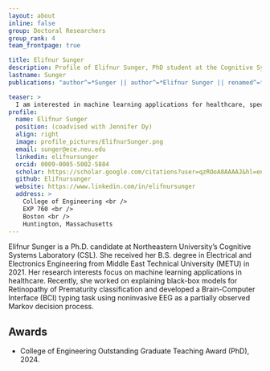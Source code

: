 ```yaml
---
layout: about
inline: false
group: Doctoral Researchers
group_rank: 4
team_frontpage: true

title: Elifnur Sunger
description: Profile of Elifnur Sunger, PhD student at the Cognitive Systems Lab
lastname: Sunger
publications: "author^=*Sunger || author^=*Elifnur Sunger || renamed^=*Elifnur Sunger"

teaser: >
  I am interested in machine learning applications for healthcare, specifically in explaining black-box models for Retinopathy of Prematurity classification and developing a Brain-Computer Interface (BCI) typing task using noninvasive EEG. I enjoy baking, and I just started pottery!
profile:
  name: Elifnur Sunger
  position: (coadvised with Jennifer Dy)
  align: right
  image: profile_pictures/ElifnurSunger.png
  email: sunger@ece.neu.edu
  linkedin: elifnursunger
  orcid: 0009-0005-5002-5884
  scholar: https://scholar.google.com/citations?user=qzROoA8AAAAJ&hl=en
  github: Elifnursunger
  website: https://www.linkedin.com/in/elifnursunger
  address: >
    College of Engineering <br />
    EXP 760 <br />
    Boston <br />
    Huntington, Massachusetts
---
```


Elifnur Sunger is a Ph.D. candidate at Northeastern University’s Cognitive Systems Laboratory (CSL). She received her B.S. degree in Electrical and Electronics Engineering from Middle East Technical University (METU) in 2021. Her research interests focus on machine learning applications in healthcare. Recently, she worked on explaining black-box models for Retinopathy of Prematurity classification and developed a Brain-Computer Interface (BCI) typing task using noninvasive EEG as a partially observed Markov decision process.

## Awards

- College of Engineering Outstanding Graduate Teaching Award (PhD), 2024.
